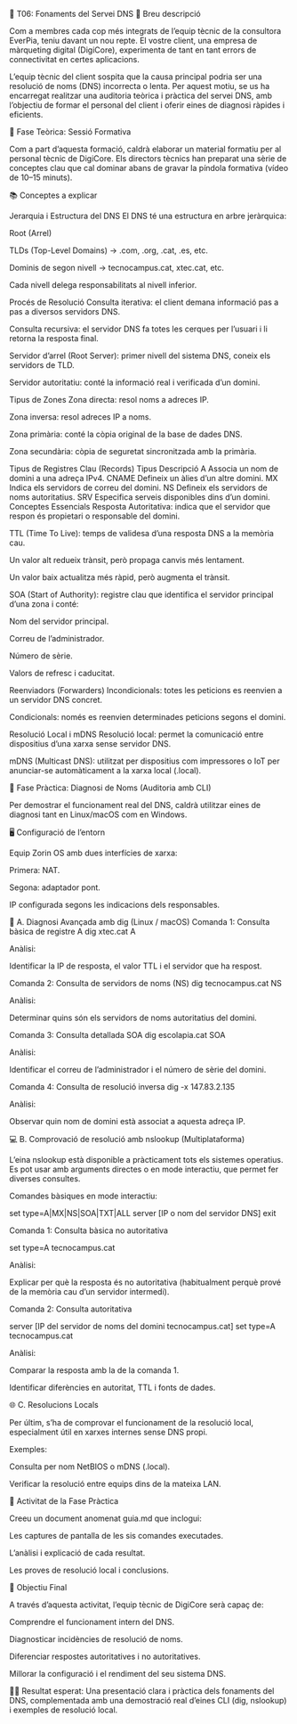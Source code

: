 🧭 T06: Fonaments del Servei DNS 📘 Breu descripció

Com a membres cada cop més integrats de l’equip tècnic de la consultora EverPia, teniu davant un nou repte. El vostre client, una empresa de màrqueting digital (DigiCore), experimenta de tant en tant errors de connectivitat en certes aplicacions.

L’equip tècnic del client sospita que la causa principal podria ser una resolució de noms (DNS) incorrecta o lenta. Per aquest motiu, se us ha encarregat realitzar una auditoria teòrica i pràctica del servei DNS, amb l’objectiu de formar el personal del client i oferir eines de diagnosi ràpides i eficients.

🧩 Fase Teòrica: Sessió Formativa

Com a part d’aquesta formació, caldrà elaborar un material formatiu per al personal tècnic de DigiCore. Els directors tècnics han preparat una sèrie de conceptes clau que cal dominar abans de gravar la píndola formativa (vídeo de 10–15 minuts).

📚 Conceptes a explicar

Jerarquia i Estructura del DNS
El DNS té una estructura en arbre jeràrquica:

Root (Arrel)

TLDs (Top-Level Domains) → .com, .org, .cat, .es, etc.

Dominis de segon nivell → tecnocampus.cat, xtec.cat, etc.

Cada nivell delega responsabilitats al nivell inferior.

Procés de Resolució
Consulta iterativa: el client demana informació pas a pas a diversos servidors DNS.

Consulta recursiva: el servidor DNS fa totes les cerques per l’usuari i li retorna la resposta final.

Servidor d’arrel (Root Server): primer nivell del sistema DNS, coneix els servidors de TLD.

Servidor autoritatiu: conté la informació real i verificada d’un domini.

Tipus de Zones
Zona directa: resol noms a adreces IP.

Zona inversa: resol adreces IP a noms.

Zona primària: conté la còpia original de la base de dades DNS.

Zona secundària: còpia de seguretat sincronitzada amb la primària.

Tipus de Registres Clau (Records) Tipus Descripció A Associa un nom de domini a una adreça IPv4. CNAME Defineix un àlies d’un altre domini. MX Indica els servidors de correu del domini. NS Defineix els servidors de noms autoritatius. SRV Especifica serveis disponibles dins d’un domini.
Conceptes Essencials
Resposta Autoritativa: indica que el servidor que respon és propietari o responsable del domini.

TTL (Time To Live): temps de validesa d’una resposta DNS a la memòria cau.

Un valor alt redueix trànsit, però propaga canvis més lentament.

Un valor baix actualitza més ràpid, però augmenta el trànsit.

SOA (Start of Authority): registre clau que identifica el servidor principal d’una zona i conté:

Nom del servidor principal.

Correu de l’administrador.

Número de sèrie.

Valors de refresc i caducitat.

Reenviadors (Forwarders)
Incondicionals: totes les peticions es reenvien a un servidor DNS concret.

Condicionals: només es reenvien determinades peticions segons el domini.

Resolució Local i mDNS
Resolució local: permet la comunicació entre dispositius d’una xarxa sense servidor DNS.

mDNS (Multicast DNS): utilitzat per dispositius com impressores o IoT per anunciar-se automàticament a la xarxa local (.local).

🧪 Fase Pràctica: Diagnosi de Noms (Auditoria amb CLI)

Per demostrar el funcionament real del DNS, caldrà utilitzar eines de diagnosi tant en Linux/macOS com en Windows.

🖥️ Configuració de l’entorn

Equip Zorin OS amb dues interfícies de xarxa:

Primera: NAT.

Segona: adaptador pont.

IP configurada segons les indicacions dels responsables.

🧠 A. Diagnosi Avançada amb dig (Linux / macOS) Comanda 1: Consulta bàsica de registre A dig xtec.cat A

Anàlisi:

Identificar la IP de resposta, el valor TTL i el servidor que ha respost.

Comanda 2: Consulta de servidors de noms (NS) dig tecnocampus.cat NS

Anàlisi:

Determinar quins són els servidors de noms autoritatius del domini.

Comanda 3: Consulta detallada SOA dig escolapia.cat SOA

Anàlisi:

Identificar el correu de l’administrador i el número de sèrie del domini.

Comanda 4: Consulta de resolució inversa dig -x 147.83.2.135

Anàlisi:

Observar quin nom de domini està associat a aquesta adreça IP.

💻 B. Comprovació de resolució amb nslookup (Multiplataforma)

L’eina nslookup està disponible a pràcticament tots els sistemes operatius. Es pot usar amb arguments directes o en mode interactiu, que permet fer diverses consultes.

Comandes bàsiques en mode interactiu:

set type=A|MX|NS|SOA|TXT|ALL server [IP o nom del servidor DNS] exit

Comanda 1: Consulta bàsica no autoritativa

set type=A tecnocampus.cat

Anàlisi:

Explicar per què la resposta és no autoritativa (habitualment perquè prové de la memòria cau d’un servidor intermedi).

Comanda 2: Consulta autoritativa

server [IP del servidor de noms del domini tecnocampus.cat] set type=A tecnocampus.cat

Anàlisi:

Comparar la resposta amb la de la comanda 1.

Identificar diferències en autoritat, TTL i fonts de dades.

🌐 C. Resolucions Locals

Per últim, s’ha de comprovar el funcionament de la resolució local, especialment útil en xarxes internes sense DNS propi.

Exemples:

Consulta per nom NetBIOS o mDNS (.local).

Verificar la resolució entre equips dins de la mateixa LAN.

📝 Activitat de la Fase Pràctica

Creeu un document anomenat guia.md que inclogui:

Les captures de pantalla de les sis comandes executades.

L’anàlisi i explicació de cada resultat.

Les proves de resolució local i conclusions.

🎯 Objectiu Final

A través d’aquesta activitat, l’equip tècnic de DigiCore serà capaç de:

Comprendre el funcionament intern del DNS.

Diagnosticar incidències de resolució de noms.

Diferenciar respostes autoritatives i no autoritatives.

Millorar la configuració i el rendiment del seu sistema DNS.

🧑‍🏫 Resultat esperat: Una presentació clara i pràctica dels fonaments del DNS, complementada amb una demostració real d’eines CLI (dig, nslookup) i exemples de resolució local.
